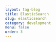 ```yaml
---
layout: tag-blog
title: ElasticSearch
slug: elasticsearch
category: development
menu: false
order: 3
---
```

